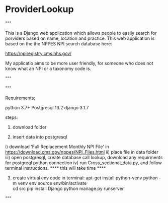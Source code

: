 # ProviderLookup

"""

This is a Django web application which allows people to easily search for porviders based on name, location and practice. 
This web application is based on the the NPPES NPI search database here:

https://npiregistry.cms.hhs.gov/

My applicatio aims to be more user friendly, for someone who does not know what an NPI or a taxonomy code is.

"""


"""

Requirements:

python 3.7+
Postgresql 13.2
django 3.1.7

steps:

1) download folder

2) insert data into postgresql
 
 i) download 'Full Replacement Monthly NPI File' in https://download.cms.gov/nppes/NPI_Files.html
 ii) place file in data folder
 iii) open postgresql, create database call lookup, download any requirments for postgreql python connection
 iv) run Cross_sectional_data.py, and follow terminal instructions.
  **** this will take time ****

3) create virtual env
code in terminal:
  apt-get install python-venv 
  python -m venv env 
  source env/bin/activate  
  cd src
  pip install Django
  python manage.py runserver
  


"""
